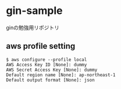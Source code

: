 # gin-sample

ginの勉強用リポジトリ

## aws profile setting
```
$ aws configure --profile local
AWS Access Key ID [None]: dummy
AWS Secret Access Key [None]: dummy
Default region name [None]: ap-northeast-1
Default output format [None]: json
```
